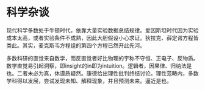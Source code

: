 # 科学杂谈

现代科学多数处于牛顿时代，依靠大量实验数据总结规律。爱因斯坦时代因为实验成本太高，或者实验条件不成熟，因此大胆假设小心求证。狄拉克、薛定谔方程皆类此。其实，麦克斯韦方程组的第四个方程已然开此先河。

多数科研的直觉来自数学，而反直觉者好比物理的宇称不守恒、正电子、反物质。数学直觉易引起洞察，即insight的in即为intuition。逻辑者，因果律、归纳法是也。二者未必为真，休谟质疑然。康德给出理性批判终结讨论。理性范畴内，多数学科得以发展，尝试发现未知、解释现象，并且预测未来。逼近是也。